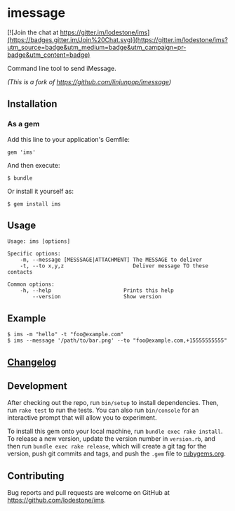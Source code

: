 # imessage

[![Join the chat at https://gitter.im/lodestone/ims](https://badges.gitter.im/Join%20Chat.svg)](https://gitter.im/lodestone/ims?utm_source=badge&utm_medium=badge&utm_campaign=pr-badge&utm_content=badge)

Command line tool to send iMessage.

*(This is a fork of https://github.com/linjunpop/imessage)*

<!--
[![Build Status](https://travis-ci.org/linjunpop/imessage.png?branch=master)](https://travis-ci.org/linjunpop/imessage)
[![Gem Version](https://badge.fury.io/rb/imessage.png)](http://badge.fury.io/rb/imessage)
[![Code Climate](https://codeclimate.com/github/linjunpop/imessage.png)](https://codeclimate.com/github/linjunpop/imessage)
-->

## Installation

<!--
### As a Homebrew(http://brew.sh) package

    $ brew install imessage-ruby
-->

### As a gem

Add this line to your application's Gemfile:

    gem 'ims'

And then execute:

    $ bundle

Or install it yourself as:

    $ gem install ims

## Usage

```shell
Usage: ims [options]

Specific options:
    -m, --message [MESSSAGE|ATTACHMENT] The MESSAGE to deliver
    -t, --to x,y,z                      Deliver message TO these contacts

Common options:
    -h, --help                       Prints this help
        --version                    Show version
```

## Example

```
$ ims -m "hello" -t "foo@example.com"
$ ims --message '/path/to/bar.png' --to "foo@example.com,+15555555555"
```

## [Changelog](CHANGELOG.md)

## Development

After checking out the repo, run `bin/setup` to install dependencies. Then, run `rake test` to run the tests. You can also run `bin/console` for an interactive prompt that will allow you to experiment.

To install this gem onto your local machine, run `bundle exec rake install`. To release a new version, update the version number in `version.rb`, and then run `bundle exec rake release`, which will create a git tag for the version, push git commits and tags, and push the `.gem` file to [rubygems.org](https://rubygems.org).

## Contributing

Bug reports and pull requests are welcome on GitHub at https://github.com/lodestone/ims.
